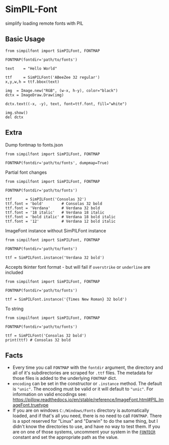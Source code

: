 # SimPIL-Font
simplify loading remote fonts with PIL

## Basic Usage
```python3
from simpilfont import SimPILFont, FONTMAP

FONTMAP(fontdir='path/to/fonts')

text    = "Hello World"

ttf     = SimPILFont('ABeeZee 32 regular')
x,y,w,h = ttf.bbox(text)

img  = Image.new("RGB", (w-x, h-y), color="black")
dctx = ImageDraw.Draw(img)

dctx.text((-x, -y), text, font=ttf.font, fill="white")

img.show()
del dctx
```

## Extra
Dump fontmap to fonts.json
```python3
from simpilfont import SimPILFont, FONTMAP

FONTMAP(fontdir='path/to/fonts', dumpmap=True)
```

Partial font changes
```python3
from simpilfont import SimPILFont, FONTMAP

FONTMAP(fontdir='path/to/fonts')

ttf      = SimPILFont('Consolas 32')
ttf.font = 'bold'        # Consolas 32 bold
ttf.font = 'Verdana'     # Verdana 32 bold
ttf.font = '18 italic'   # Verdana 18 italic
ttf.font = 'bold italic' # Verdana 18 bold italic
ttf.font = '12'          # Verdana 12 bold italic
```

ImageFont instance without SimPILFont instance
```python3
from simpilfont import SimPILFont, FONTMAP

FONTMAP(fontdir='path/to/fonts')

ttf = SimPILFont.instance('Verdana 32 bold')
```

Accepts tkinter font format - but will fail if `overstrike` or `underline` are included
```python3
from simpilfont import SimPILFont, FONTMAP

FONTMAP(fontdir='path/to/fonts')

ttf = SimPILFont.instance('{Times New Roman} 32 bold')
```

To string
```python3
from simpilfont import SimPILFont, FONTMAP

FONTMAP(fontdir='path/to/fonts')

ttf = SimPILFont('Consolas 32 bold')
print(ttf) # Consolas 32 bold
```

## Facts

* Every time you call `FONTMAP` with the `fontdir` argument, the directory and all of it's subdirectories are scraped for `.ttf` files. The metadata for those files is added to the underlying `FONTMAP` dict.
* `encoding` can be set in the constructor or `.instance` method. The default is `"unic"`. The encoding must be valid or it will default to `"unic"`. For information on valid encodings see: https://pillow.readthedocs.io/en/stable/reference/ImageFont.html#PIL.ImageFont.truetype
* If you are on windows `C:/Windows/Fonts` directory is automatically loaded, and if that's all you need, there is no need to call `FONTMAP`. There is a spot reserved for "Linux" and "Darwin" to do the same thing, but I didn't know the directories to use, and have no way to test them. If you are on one of those systems, uncomment your system in the [`FONTDIR`](https://github.com/OneMadGypsy/SimPIL-Font/blob/main/simpilfont.py#L27) constant and set the appropriate path as the value. 

